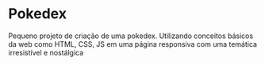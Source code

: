 # Pokedex

Pequeno projeto de criação de uma pokedex. Utilizando conceitos básicos da web como HTML, CSS, JS em uma página responsiva com uma temática irresistível e nostálgica

